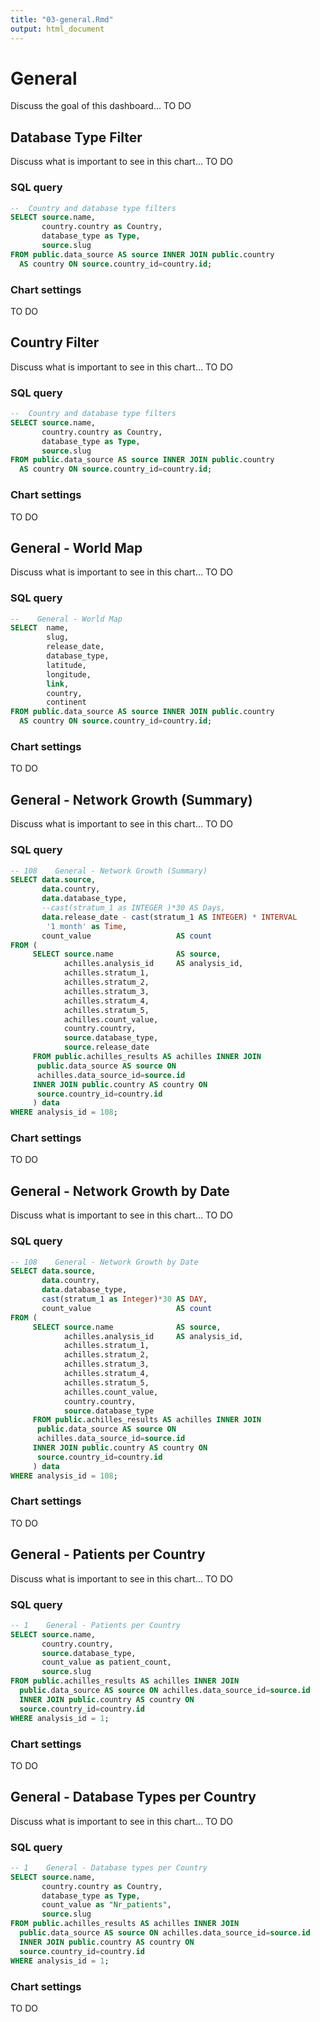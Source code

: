 ```yaml
---
title: "03-general.Rmd"
output: html_document
---
```




# General

Discuss the goal of this dashboard... TO DO

## Database Type Filter

Discuss what is important to see in this chart... TO DO

### SQL query

```sql
--  Country and database type filters
SELECT source.name, 
       country.country as Country, 
       database_type as Type,
       source.slug
FROM public.data_source AS source INNER JOIN public.country 
  AS country ON source.country_id=country.id;
```

### Chart settings

TO DO

## Country Filter

Discuss what is important to see in this chart... TO DO

### SQL query

```sql
--  Country and database type filters
SELECT source.name, 
       country.country as Country, 
       database_type as Type,
       source.slug
FROM public.data_source AS source INNER JOIN public.country 
  AS country ON source.country_id=country.id;
```

### Chart settings

TO DO


## General - World Map

Discuss what is important to see in this chart... TO DO

### SQL query

```sql
--    General - World Map
SELECT  name,
        slug,
        release_date,
        database_type,
        latitude,
        longitude,
        link,
        country,
        continent
FROM public.data_source AS source INNER JOIN public.country 
  AS country ON source.country_id=country.id;
```

### Chart settings

TO DO

## General - Network Growth (Summary)

Discuss what is important to see in this chart... TO DO

### SQL query

```sql
-- 108    General - Network Growth (Summary)
SELECT data.source,
       data.country,
       data.database_type,
       --cast(stratum_1 as INTEGER )*30 AS Days,
       data.release_date - cast(stratum_1 AS INTEGER) * INTERVAL 
        '1 month' as Time,
       count_value                   AS count
FROM (
     SELECT source.name              AS source,
            achilles.analysis_id     AS analysis_id,
            achilles.stratum_1,
            achilles.stratum_2,
            achilles.stratum_3,
            achilles.stratum_4,
            achilles.stratum_5,
            achilles.count_value,
            country.country,
            source.database_type, 
            source.release_date
     FROM public.achilles_results AS achilles INNER JOIN 
      public.data_source AS source ON
      achilles.data_source_id=source.id
     INNER JOIN public.country AS country ON 
      source.country_id=country.id
     ) data
WHERE analysis_id = 108;
```

### Chart settings

TO DO



## General - Network Growth by Date

Discuss what is important to see in this chart... TO DO

### SQL query

```sql
-- 108    General - Network Growth by Date
SELECT data.source,
       data.country,
       data.database_type,
       cast(stratum_1 as Integer)*30 AS DAY,
       count_value                   AS count
FROM (
     SELECT source.name              AS source,
            achilles.analysis_id     AS analysis_id,
            achilles.stratum_1,
            achilles.stratum_2,
            achilles.stratum_3,
            achilles.stratum_4,
            achilles.stratum_5,
            achilles.count_value,
            country.country,
            source.database_type
     FROM public.achilles_results AS achilles INNER JOIN 
      public.data_source AS source ON 
      achilles.data_source_id=source.id
     INNER JOIN public.country AS country ON 
      source.country_id=country.id
     ) data
WHERE analysis_id = 108;
```

### Chart settings

TO DO

## General - Patients per Country

Discuss what is important to see in this chart... TO DO

### SQL query

```sql
-- 1    General - Patients per Country
SELECT source.name,
       country.country,
       source.database_type,
       count_value as patient_count,
       source.slug
FROM public.achilles_results AS achilles INNER JOIN 
  public.data_source AS source ON achilles.data_source_id=source.id
  INNER JOIN public.country AS country ON 
  source.country_id=country.id
WHERE analysis_id = 1;
```

### Chart settings

TO DO

## General - Database Types per Country

Discuss what is important to see in this chart... TO DO

### SQL query

```sql
-- 1    General - Database types per Country
SELECT source.name, 
       country.country as Country, 
       database_type as Type,
       count_value as "Nr_patients",
       source.slug
FROM public.achilles_results AS achilles INNER JOIN 
  public.data_source AS source ON achilles.data_source_id=source.id
  INNER JOIN public.country AS country ON 
  source.country_id=country.id
WHERE analysis_id = 1;
```

### Chart settings

TO DO

